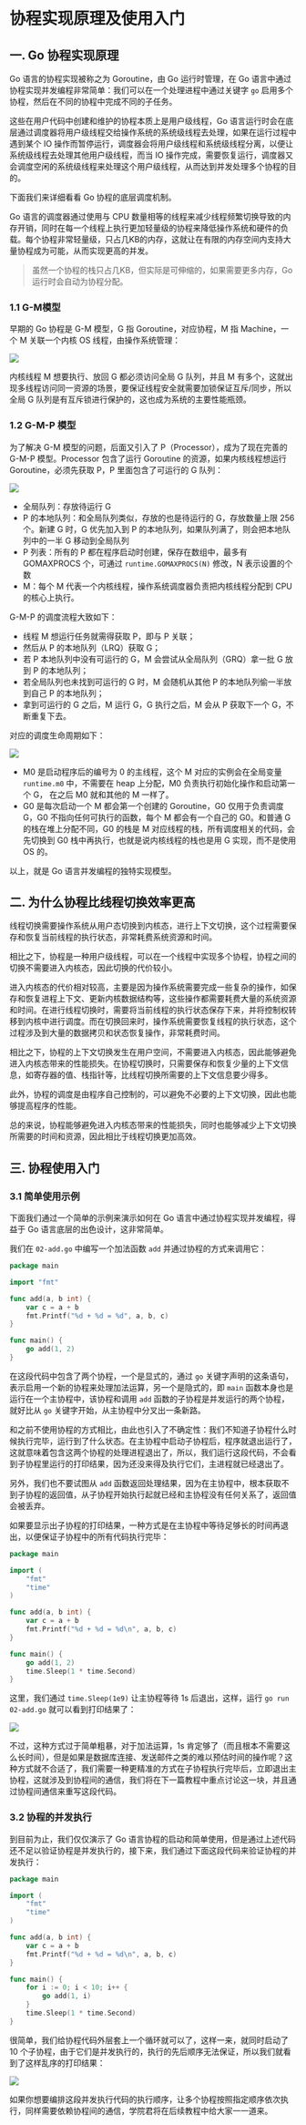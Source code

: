 # 协程实现原理及使用入门

## 一. Go 协程实现原理

Go 语言的协程实现被称之为 Goroutine，由 Go 运行时管理，在 Go 语言中通过协程实现并发编程非常简单：我们可以在一个处理进程中通过关键字 `go` 启用多个协程，然后在不同的协程中完成不同的子任务。

这些在用户代码中创建和维护的协程本质上是用户级线程，Go 语言运行时会在底层通过调度器将用户级线程交给操作系统的系统级线程去处理，如果在运行过程中遇到某个 IO 操作而暂停运行，调度器会将用户级线程和系统级线程分离，以便让系统级线程去处理其他用户级线程，而当 IO 操作完成，需要恢复运行，调度器又会调度空闲的系统级线程来处理这个用户级线程，从而达到并发处理多个协程的目的。

下面我们来详细看看 Go 协程的底层调度机制。

Go 语言的调度器通过使用与 CPU 数量相等的线程来减少线程频繁切换导致的内存开销，同时在每一个线程上执行更加轻量级的协程来降低操作系统和硬件的负载。每个协程非常轻量级，只占几KB的内存，这就让在有限的内存空间内支持大量协程成为可能，从而实现更高的并发。

> 虽然一个协程的栈只占几KB，但实际是可伸缩的，如果需要更多内存，Go 运行时会自动为协程分配。

### 1.1 G-M模型

早期的 Go 协程是 G-M 模型，G 指 Goroutine，对应协程，M 指 Machine，一个 M 关联一个内核 OS 线程，由操作系统管理：

![](../images/18.png)

内核线程 M 想要执行、放回 G 都必须访问全局 G 队列，并且 M 有多个，这就出现多线程访问同一资源的场景，要保证线程安全就需要加锁保证互斥/同步，所以全局 G 队列是有互斥锁进行保护的，这也成为系统的主要性能瓶颈。

### 1.2 G-M-P 模型

为了解决 G-M 模型的问题，后面又引入了 P（Processor），成为了现在完善的 G-M-P 模型。Processor 包含了运行 Goroutine 的资源，如果内核线程想运行 Goroutine，必须先获取 P，P 里面包含了可运行的 G 队列：

![](../images/19.png)

- 全局队列：存放待运行 G
- P 的本地队列：和全局队列类似，存放的也是待运行的 G，存放数量上限 256 个。新建 G 时，G 优先加入到 P 的本地队列，如果队列满了，则会把本地队列中的一半 G 移动到全局队列
- P 列表：所有的 P 都在程序启动时创建，保存在数组中，最多有 GOMAXPROCS 个，可通过 `runtime.GOMAXPROCS(N)` 修改，N 表示设置的个数
- M：每个 M 代表一个内核线程，操作系统调度器负责把内核线程分配到 CPU 的核心上执行。

G-M-P 的调度流程大致如下：

- 线程 M 想运行任务就需得获取 P，即与 P 关联；
- 然后从 P 的本地队列（LRQ）获取 G；
- 若 P 本地队列中没有可运行的 G，M 会尝试从全局队列（GRQ）拿一批 G 放到 P 的本地队列；
- 若全局队列也未找到可运行的 G 时，M 会随机从其他 P 的本地队列偷一半放到自己 P 的本地队列；
- 拿到可运行的 G 之后，M 运行 G，G 执行之后，M 会从 P 获取下一个 G，不断重复下去。

对应的调度生命周期如下：

![](../images/20.png)

- M0 是启动程序后的编号为 0 的主线程，这个 M 对应的实例会在全局变量 `runtime.m0` 中，不需要在 heap 上分配，M0 负责执行初始化操作和启动第一个 G， 在之后 M0 就和其他的 M 一样了。
- G0 是每次启动一个 M 都会第一个创建的 Goroutine，G0 仅用于负责调度 G，G0 不指向任何可执行的函数，每个 M 都会有一个自己的 G0。和普通 G 的栈在堆上分配不同，G0 的栈是 M 对应线程的栈，所有调度相关的代码，会先切换到 G0 栈中再执行，也就是说内核线程的栈也是用 G 实现，而不是使用 OS 的。

以上，就是 Go 语言并发编程的独特实现模型。

## 二. 为什么协程比线程切换效率更高

线程切换需要操作系统从用户态切换到内核态，进行上下文切换，这个过程需要保存和恢复当前线程的执行状态，非常耗费系统资源和时间。

相比之下，协程是一种用户级线程，可以在一个线程中实现多个协程，协程之间的切换不需要进入内核态，因此切换的代价较小。

进入内核态的代价相对较高，主要是因为操作系统需要完成一些复杂的操作，如保存和恢复进程上下文、更新内核数据结构等，这些操作都需要耗费大量的系统资源和时间。在进行线程切换时，需要将当前线程的执行状态保存下来，并将控制权转移到内核中进行调度。而在切换回来时，操作系统需要恢复线程的执行状态，这个过程涉及到大量的数据拷贝和状态恢复操作，非常耗费时间。

相比之下，协程的上下文切换发生在用户空间，不需要进入内核态，因此能够避免进入内核态带来的性能损失。在协程切换时，只需要保存和恢复少量的上下文信息，如寄存器的值、栈指针等，比线程切换所需要的上下文信息要少得多。

此外，协程的调度是由程序自己控制的，可以避免不必要的上下文切换，因此也能够提高程序的性能。

总的来说，协程能够避免进入内核态带来的性能损失，同时也能够减少上下文切换所需要的时间和资源，因此相比于线程切换更加高效。

## 三. 协程使用入门

### 3.1 简单使用示例

下面我们通过一个简单的示例来演示如何在 Go 语言中通过协程实现并发编程，得益于 Go 语言底层的出色设计，这非常简单。

我们在 `02-add.go` 中编写一个加法函数 `add` 并通过协程的方式来调用它：

```go
package main

import "fmt"

func add(a, b int) {
    var c = a + b
    fmt.Printf("%d + %d = %d", a, b, c)
}

func main() {
    go add(1, 2)
}
```

在这段代码中包含了两个协程，一个是显式的，通过 `go` 关键字声明的这条语句，表示启用一个新的协程来处理加法运算，另一个是隐式的，即 `main` 函数本身也是运行在一个主协程中，该协程和调用 `add` 函数的子协程是并发运行的两个协程，就好比从 `go` 关键字开始，从主协程中分叉出一条新路。

和之前不使用协程的方式相比，由此也引入了不确定性：我们不知道子协程什么时候执行完毕，运行到了什么状态。在主协程中启动子协程后，程序就退出运行了，这就意味着包含这两个协程的处理进程退出了，所以，我们运行这段代码，不会看到子协程里运行的打印结果，因为还没来得及执行它们，主进程就已经退出了。

另外，我们也不要试图从 `add` 函数返回处理结果，因为在主协程中，根本获取不到子协程的返回值，从子协程开始执行起就已经和主协程没有任何关系了，返回值会被丢弃。

如果要显示出子协程的打印结果，一种方式是在主协程中等待足够长的时间再退出，以便保证子协程中的所有代码执行完毕：

```go
package main

import (
    "fmt"
    "time"
)

func add(a, b int) {
    var c = a + b
    fmt.Printf("%d + %d = %d\n", a, b, c)
}

func main() {
    go add(1, 2)
    time.Sleep(1 * time.Second)
}
```

这里，我们通过 `time.Sleep(1e9)` 让主协程等待 1s 后退出，这样，运行 `go run 02-add.go` 就可以看到打印结果了：

![](../images/21.png)

不过，这种方式过于简单粗暴，对于加法运算，1s 肯定够了（而且根本不需要这么长时间），但是如果是数据库连接、发送邮件之类的难以预估时间的操作呢？这种方式就不合适了，我们需要一种更精准的方式在子协程执行完毕后，立即退出主协程，这就涉及到协程间的通信，我们将在下一篇教程中重点讨论这一块，并且通过协程间通信来重写这段代码。

### 3.2 协程的并发执行

到目前为止，我们仅仅演示了 Go 语言协程的启动和简单使用，但是通过上述代码还不足以验证协程是并发执行的，接下来，我们通过下面这段代码来验证协程的并发执行：

```go
package main

import (
    "fmt"
    "time"
)

func add(a, b int) {
    var c = a + b
    fmt.Printf("%d + %d = %d\n", a, b, c)
}

func main() {
    for i := 0; i < 10; i++ {
        go add(1, i)
    }
    time.Sleep(1 * time.Second)
}
```

很简单，我们给协程代码外层套上一个循环就可以了，这样一来，就同时启动了 10 个子协程，由于它们是并发执行的，执行的先后顺序无法保证，所以我们就看到了这样乱序的打印结果：

![](../images/22.png)

如果你想要编排这段并发执行代码的执行顺序，让多个协程按照指定顺序依次执行，同样需要依赖协程间的通信，学院君将在后续教程中给大家一一道来。